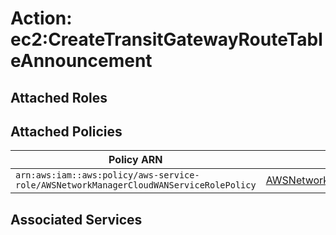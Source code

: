 # Action: ec2:CreateTransitGatewayRouteTableAnnouncement

## Attached Roles

## Attached Policies

| Policy ARN | Policy Name |
|------------|-------------|
| `arn:aws:iam::aws:policy/aws-service-role/AWSNetworkManagerCloudWANServiceRolePolicy` | [AWSNetworkManagerCloudWANServiceRolePolicy](../policies.md#awsnetworkmanagercloudwanservicerolepolicy) |

## Associated Services


